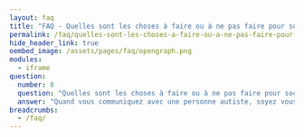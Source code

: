 ```yaml
---
layout: faq
title: "FAQ - Quelles sont les choses à faire ou à ne pas faire pour socialiser avec une personne autiste ?"
permalink: /faq/quelles-sont-les-choses-a-faire-ou-a-ne-pas-faire-pour-socialiser-avec-une-personne-autiste
hide_header_link: true
oembed_image: /assets/pages/faq/opengraph.png
modules:
  - iframe
question: 
  number: 8
  question: "Quelles sont les choses à faire ou à ne pas faire pour socialiser avec une personne autiste ?"
  answer: "Quand vous communiquez avec une personne autiste, soyez vous-même. Rappelez-vous qu'elle est avant tout une personne, et aime communiquer et avoir des choses à dire. Faites attention aux difficultés de communication que la personne peut avoir. Soyez patient et compréhensif. La personne peut avoir besoin de temps pour communiquer, prenez le temps d'écouter ce qu'elle a à dire. Ne vous énervez pas si la personne vous demande de donner plus de précisions sur ce que vous voulez dire. Gardez à l'esprit que la compréhension du langage verbal et non verbal peut être difficile pour les personnes autistes. Ne vous offensez pas de la façon dont la personne communique avec vous. La personne peut sembler rude, froide, mais ne vous bloquez pas par son style de communication. Ce n'est pas grave si la personne ne vous regarde pas dans les yeux pendant toute la conversation. Il y a d'autres aspects de la communication qui sont plus importants que de regarder dans les yeux. Quand nous parlons, nous avons tendance à toucher le bras de la personne ou son dos. Faites attention, chez les personnes autistes, cela peut générer de l'anxiété. De même, le bruit peut être un problème. Essayez de ne pas crier. Garder à l'esprit que la personne peut être anxieuse lorsqu'elle vous parle. Beaucoup de personnes autistes ont déjà été rejetées. La personne peut donc ne pas se sentir en confiance. Rassurer la personne en vous montrant attentif et en écoutant avec intérêt ce qu'elle dit. Essayez de trouver le sens de l'humour de la personne. C'est un mythe que de croire que les personnes autistes n'en n'ont pas. Essayez de trouver celui de la personne avant d'utiliser le vôtre. La règle d'or - Toujours réfléchir à deux fois avant de parler - et toujours vérifier que la personne a compris ce que vous avez dit. "
breadcrumbs:
  - /faq/
---
```


